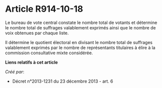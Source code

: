 # Article R914-10-18

Le bureau de vote central constate le nombre total de votants et détermine le nombre total de suffrages valablement exprimés
ainsi que le nombre de voix obtenues par chaque liste. 

Il détermine le quotient électoral en divisant le nombre total de suffrages valablement exprimés par le nombre de
représentants titulaires à élire à la commission consultative mixte considérée.

**Liens relatifs à cet article**

_Créé par_:

  - Décret n°2013-1231 du 23 décembre 2013 - art. 6
